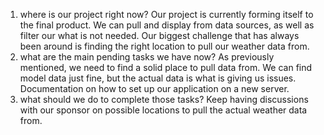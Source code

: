 1. where is our project right now?
Our project is currently forming itself to the final product. We can pull and display from data sources, as well as filter our what is not needed.
Our biggest challenge that has always been around is finding the right location to pull our weather data from. 
2. what are the main pending tasks we have now?
As previously mentioned, we need to find a solid place to pull data from. We can find model data just fine, but the actual data is what is giving us issues.
Documentation on how to set up our application on a new server.
3. what should we do to complete those tasks?
Keep having discussions with our sponsor on possible locations to pull the actual weather data from. 
